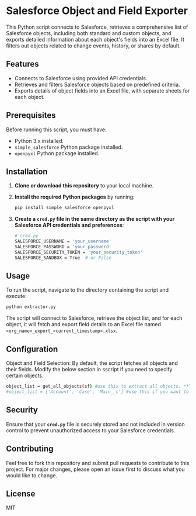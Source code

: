 # Salesforce Object and Field Exporter

This Python script connects to Salesforce, retrieves a comprehensive list of Salesforce objects, including both standard and custom objects, and exports detailed information about each object's fields into an Excel file. It filters out objects related to change events, history, or shares by default.

## Features

- Connects to Salesforce using provided API credentials.
- Retrieves and filters Salesforce objects based on predefined criteria.
- Exports details of object fields into an Excel file, with separate sheets for each object.

## Prerequisites

Before running this script, you must have:

- Python 3.x installed.
- `simple_salesforce` Python package installed.
- `openpyxl` Python package installed.

## Installation

1. **Clone or download this repository** to your local machine.

2. **Install the required Python packages** by running:

   ```bash
   pip install simple_salesforce openpyxl
   ```

3. **Create a `cred.py` file in the same directory as the script with your Salesforce API credentials and preferences**:

   ```bash
   # cred.py
   SALESFORCE_USERNAME = 'your_username'
   SALESFORCE_PASSWORD = 'your_password'
   SALESFORCE_SECURITY_TOKEN = 'your_security_token'
   SALESFORCE_SANDBOX = True  # or False
   ```

## Usage

To run the script, navigate to the directory containing the script and execute:

```bash
python extractor.py
```

The script will connect to Salesforce, retrieve the object list, and for each object, it will fetch and export field details to an Excel file named `<org_name>_export_<current_timestamp>.xlsx`.

## Configuration

Object and Field Selection: By default, the script fetches all objects and their fields. Modify the below section in sscript if you need to specify certain objects.

```bash
object_list = get_all_objects(sf) #use this to extract all objects. **THIS MAY NOT WORK IF YOU HAVE LARGE ORG**
#object_list = ['Account', 'Case', 'Main__c'] #use this if you want to extract specific objects
```

## Security

Ensure that your **`cred.py`** file is securely stored and not included in version control to prevent unauthorized access to your Salesforce credentials.


## Contributing
Feel free to fork this repository and submit pull requests to contribute to this project. For major changes, please open an issue first to discuss what you would like to change.

## License
MIT
